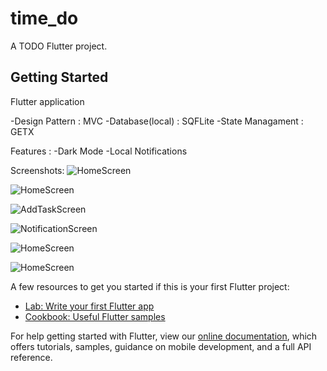 # time_do

A  TODO Flutter project.

## Getting Started
Flutter application

-Design Pattern : MVC
-Database(local) : SQFLite
-State Managament : GETX

Features :
-Dark Mode
-Local Notifications

Screenshots:
![HomeScreen](https://drive.google.com/file/d/1SZ1akofXPPoKOBjToRPU4VgkQuPwK8Re/view?usp=sharing)

![HomeScreen](blob:https://web.whatsapp.com/bc416cfd-1ed7-4b76-b736-27f0379300a9)

![AddTaskScreen](blob:https://web.whatsapp.com/430a41ec-e812-45af-bc8a-628060b3f274)

![NotificationScreen](blob:https://web.whatsapp.com/a8eb32cf-4e9a-42e8-a274-f6ace6a33984)

![HomeScreen](blob:https://web.whatsapp.com/231481bc-4e21-4abe-90c4-f49fb6decc58)

![HomeScreen](blob:https://web.whatsapp.com/e7148501-9812-4f49-80e9-981b381e0217)

A few resources to get you started if this is your first Flutter project:

- [Lab: Write your first Flutter app](https://flutter.dev/docs/get-started/codelab)
- [Cookbook: Useful Flutter samples](https://flutter.dev/docs/cookbook)

For help getting started with Flutter, view our
[online documentation](https://flutter.dev/docs), which offers tutorials,
samples, guidance on mobile development, and a full API reference.
